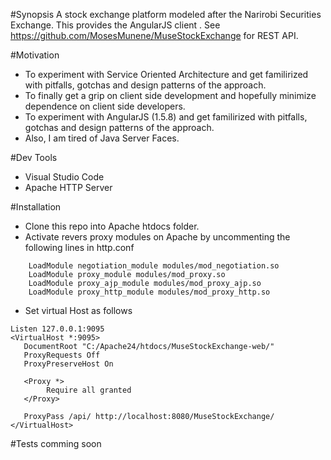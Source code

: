 #Synopsis
A stock exchange platform modeled after the Narirobi Securities Exchange. 
This provides the AngularJS client . See https://github.com/MosesMunene/MuseStockExchange for REST API.

#Motivation
 - To experiment with Service Oriented Architecture and get familirized with pitfalls, gotchas and design patterns of the approach.
 - To finally get a grip on client side development and hopefully minimize dependence on client side developers.
 - To experiment with AngularJS (1.5.8) and get familirized with pitfalls, gotchas and design patterns of the approach.
 - Also, I am tired of Java Server Faces.
 
 #Dev Tools
 - Visual Studio Code
 - Apache HTTP Server
 
 #Installation
 - Clone this repo into Apache htdocs folder.
 - Activate revers proxy modules on  Apache by uncommenting the following lines in http.conf
 
~~~~
	LoadModule negotiation_module modules/mod_negotiation.so
	LoadModule proxy_module modules/mod_proxy.so
	LoadModule proxy_ajp_module modules/mod_proxy_ajp.so
	LoadModule proxy_http_module modules/mod_proxy_http.so
~~~~

 - Set virtual Host as follows
 ~~~~
 Listen 127.0.0.1:9095
<VirtualHost *:9095>
    DocumentRoot "C:/Apache24/htdocs/MuseStockExchange-web/"
	ProxyRequests Off
	ProxyPreserveHost On
	
	<Proxy *>
		 Require all granted
	</Proxy>
	
	ProxyPass /api/ http://localhost:8080/MuseStockExchange/
</VirtualHost>
~~~~~
 
 #Tests
comming soon
